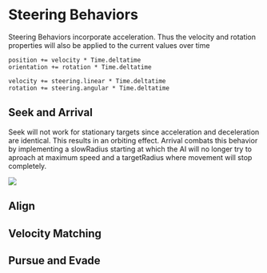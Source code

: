 # Steering Behaviors

Steering Behaviors incorporate acceleration. 
Thus the velocity and rotation properties will also be applied to the current values over time

```
position += velocity * Time.deltatime
orientation += rotation * Time.deltatime

velocity += steering.linear * Time.deltatime
rotation += steering.angular * Time.deltatime
```

## Seek and Arrival

Seek will not work for stationary targets since acceleration and deceleration are identical. This results in an orbiting effect.
Arrival combats this behavior by implementing a slowRadius starting at which the AI will no longer try to aproach at maximum speed and a targetRadius where movement will stop completely.

![](SeekArrive.gif)

## Align

## Velocity Matching

## Pursue and Evade

